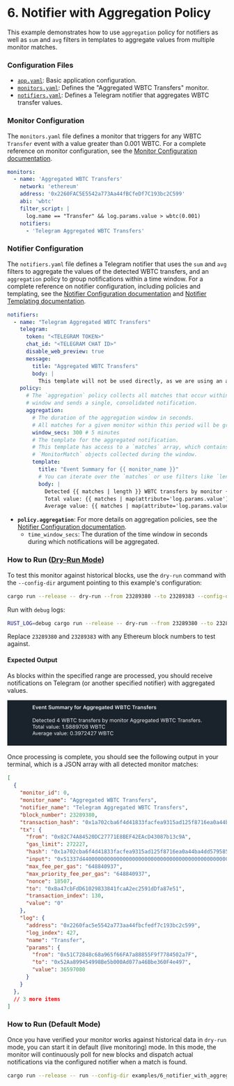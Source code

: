 # 6. Notifier with Aggregation Policy

This example demonstrates how to use `aggregation` policy for notifiers as well as `sum` and `avg` filters in templates to aggregate values from multiple monitor matches.

### Configuration Files

- [`app.yaml`](../../docs/src/user_guide/config_app.md): Basic application configuration.
- [`monitors.yaml`](../../docs/src/user_guide/config_monitors.md): Defines the "Aggregated WBTC Transfers" monitor.
- [`notifiers.yaml`](../../docs/src/user_guide/config_notifiers.md): Defines a Telegram notifier that aggregates WBTC transfer values.

### Monitor Configuration

The `monitors.yaml` file defines a monitor that triggers for any WBTC `Transfer` event with a value greater than 0.001 WBTC. For a complete reference on monitor configuration, see the [Monitor Configuration documentation](../../docs/src/user_guide/config_monitors.md).

```yaml
monitors:
  - name: 'Aggregated WBTC Transfers'
    network: 'ethereum'
    address: '0x2260FAC5E5542a773Aa44fBCfeDf7C193bc2C599'
    abi: 'wbtc'
    filter_script: |
      log.name == "Transfer" && log.params.value > wbtc(0.001)
    notifiers:
      - 'Telegram Aggregated WBTC Transfers'
```

### Notifier Configuration

The `notifiers.yaml` file defines a Telegram notifier that uses the `sum` and `avg` filters to aggregate the values of the detected WBTC transfers, and an `aggregation` policy to group notifications within a time window. For a complete reference on notifier configuration, including policies and templating, see the [Notifier Configuration documentation](../../docs/src/user_guide/config_notifiers.md) and [Notifier Templating documentation](../../docs/src/user_guide/notifier_templating.md).

```yaml
notifiers:
  - name: "Telegram Aggregated WBTC Transfers"
    telegram:
      token: "<TELEGRAM TOKEN>"
      chat_id: "<TELEGRAM CHAT ID>"
      disable_web_preview: true
      message:
        title: "Aggregated WBTC Transfers"
        body: |
          This template will not be used directly, as we are using an aggregation policy.
    policy:
      # The `aggregation` policy collects all matches that occur within a time
      # window and sends a single, consolidated notification.
      aggregation:
        # The duration of the aggregation window in seconds.
        # All matches for a given monitor within this period will be grouped.
        window_secs: 300 # 5 minutes
        # The template for the aggregated notification.
        # This template has access to a `matches` array, which contains all the
        # `MonitorMatch` objects collected during the window.
        template:
          title: "Event Summary for {{ monitor_name }}"
          # You can iterate over the `matches` or use filters like `length`.
          body: |
            Detected {{ matches | length }} WBTC transfers by monitor {{ monitor_name }}.
            Total value: {{ matches | map(attribute='log.params.value') | sum | wbtc }} WBTC
            Average value: {{ matches | map(attribute='log.params.value') | avg | wbtc }} WBTC
```

-   **`policy.aggregation`**: For more details on aggregation policies, see the [Notifier Configuration documentation](../../docs/src/user_guide/config_notifiers.md#aggregation-policy).
    -   `time_window_secs`: The duration of the time window in seconds during which notifications will be aggregated.

### How to Run ([Dry-Run Mode](../../docs/src/operations/cli.md#dry-run-mode))

To test this monitor against historical blocks, use the `dry-run` command with the `--config-dir` argument pointing to this example's configuration:

```bash
cargo run --release -- dry-run --from 23289380 --to 23289383 --config-dir examples/6_notifier_with_aggregation_policy/
```

Run with `debug` logs:

```bash
RUST_LOG=debug cargo run --release -- dry-run --from 23289380 --to 23289383 --config-dir examples/6_notifier_with_aggregation_policy/
```

Replace `23289380` and `23289383` with any Ethereum block numbers to test against.

#### Expected Output

As blocks within the specified range are processed, you should receive notifications on Telegram (or another specified notifier) with aggregated values.

![alt text](image.png)

Once processing is complete, you should see the following output in your terminal, which is a JSON array with all detected monitor matches:

```json
[
  {
    "monitor_id": 0,
    "monitor_name": "Aggregated WBTC Transfers",
    "notifier_name": "Telegram Aggregated WBTC Transfers",
    "block_number": 23289380,
    "transaction_hash": "0x1a702cba6f4d41833facfea9315ad125f8716ea0a44ba4dd5795852438104953",
    "tx": {
      "from": "0x82C74A84520DC27771E8BEF42EAcD43087b13c9A",
      "gas_limit": 272227,
      "hash": "0x1a702cba6f4d41833facfea9315ad125f8716ea0a44ba4dd5795852438104953",
      "input": "0x51337d4400000000000000000000000000000000000000000000000000000000000000000000000000000000000000003c0441b42195f4ad6aa9a0978e06096ea616cda70000000000000000000000002260fac5e5542a773aa44fbcfedf7c193bc2c59900000000000000000000000000000000000000000000000000000000022e6d58000000000000000000000000cbb7c0000ab88b473b1f5afd9ef808440eed33bf00000000000000000000000000000000000000000000000000000000022e5d2d0000000000000000000000000000000000000000000000000000000000000001",
      "max_fee_per_gas": "648840937",
      "max_priority_fee_per_gas": "648840937",
      "nonce": 18507,
      "to": "0xBa47cbFdD61029833841fcaA2ec2591dDfa87e51",
      "transaction_index": 130,
      "value": "0"
    },
    "log": {
      "address": "0x2260fac5e5542a773aa44fbcfedf7c193bc2c599",
      "log_index": 427,
      "name": "Transfer",
      "params": {
        "from": "0x51C72848c68a965f66FA7a88855F9f7784502a7F",
        "to": "0x52Aa899454998Be5b000Ad077a46Bbe360F4e497",
        "value": 36597080
      }
    }
  },
  // 3 more items
]
```

### How to Run (Default Mode)

Once you have verified your monitor works against historical data in `dry-run` mode, you can start it in default (live monitoring) mode. In this mode, the monitor will continuously poll for new blocks and dispatch actual notifications via the configured notifier when a match is found.

```bash
cargo run --release -- run --config-dir examples/6_notifier_with_aggregation_policy/
```
